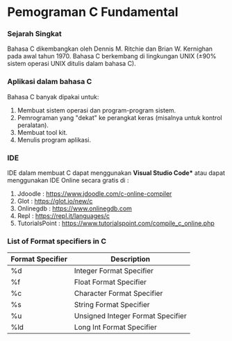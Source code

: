 # Pemograman C Fundamental

### Sejarah Singkat

<p>Bahasa C dikembangkan oleh Dennis M. Ritchie dan Brian W. Kernighan pada awal tahun 1970. Bahasa C berkembang di lingkungan UNIX (±90% sistem operasi UNIX ditulis dalam bahasa C).</p>

### Aplikasi dalam bahasa C

Bahasa C banyak dipakai untuk:

1. Membuat sistem operasi dan program-program sistem.
2. Pemrograman yang "dekat" ke perangkat keras (misalnya untuk kontrol peralatan).
3. Membuat tool kit.
4. Menulis program aplikasi.

### IDE

IDE dalam membuat C dapat menggunakan **Visual Studio Code\*** atau dapat menggunakan IDE Online secara gratis di : <br>

1. Jdoodle : https://www.jdoodle.com/c-online-compiler
2. Glot : https://glot.io/new/c
3. Onlinegdb : https://www.onlinegdb.com
4. Repl : https://repl.it/languages/c
5. TutorialsPoint : https://www.tutorialspoint.com/compile_c_online.php

### List of Format specifiers in C

| Format Specifier | Description                       |
| ---------------- | --------------------------------- |
| %d               | Integer Format Specifier          |
| %f               | Float Format Specifier            |
| %c               | Character Format Specifier        |
| %s               | String Format Specifier           |
| %u               | Unsigned Integer Format Specifier |
| %ld              | Long Int Format Specifier         |
